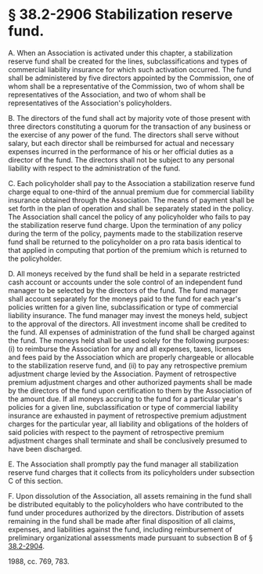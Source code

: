 # § 38.2-2906 Stabilization reserve fund.

<p>A. When an Association is activated under this chapter, a stabilization reserve fund shall be created for the lines, subclassifications and types of commercial liability insurance for which such activation occurred. The fund shall be administered by five directors appointed by the Commission, one of whom shall be a representative of the Commission, two of whom shall be representatives of the Association, and two of whom shall be representatives of the Association's policyholders.</p><p>B. The directors of the fund shall act by majority vote of those present with three directors constituting a quorum for the transaction of any business or the exercise of any power of the fund. The directors shall serve without salary, but each director shall be reimbursed for actual and necessary expenses incurred in the performance of his or her official duties as a director of the fund. The directors shall not be subject to any personal liability with respect to the administration of the fund.</p><p>C. Each policyholder shall pay to the Association a stabilization reserve fund charge equal to one-third of the annual premium due for commercial liability insurance obtained through the Association. The means of payment shall be set forth in the plan of operation and shall be separately stated in the policy. The Association shall cancel the policy of any policyholder who fails to pay the stabilization reserve fund charge. Upon the termination of any policy during the term of the policy, payments made to the stabilization reserve fund shall be returned to the policyholder on a pro rata basis identical to that applied in computing that portion of the premium which is returned to the policyholder.</p><p>D. All moneys received by the fund shall be held in a separate restricted cash account or accounts under the sole control of an independent fund manager to be selected by the directors of the fund. The fund manager shall account separately for the moneys paid to the fund for each year's policies written for a given line, subclassification or type of commercial liability insurance. The fund manager may invest the moneys held, subject to the approval of the directors. All investment income shall be credited to the fund. All expenses of administration of the fund shall be charged against the fund. The moneys held shall be used solely for the following purposes: (i) to reimburse the Association for any and all expenses, taxes, licenses and fees paid by the Association which are properly chargeable or allocable to the stabilization reserve fund, and (ii) to pay any retrospective premium adjustment charge levied by the Association. Payment of retrospective premium adjustment charges and other authorized payments shall be made by the directors of the fund upon certification to them by the Association of the amount due. If all moneys accruing to the fund for a particular year's policies for a given line, subclassification or type of commercial liability insurance are exhausted in payment of retrospective premium adjustment charges for the particular year, all liability and obligations of the holders of said policies with respect to the payment of retrospective premium adjustment charges shall terminate and shall be conclusively presumed to have been discharged.</p><p>E. The Association shall promptly pay the fund manager all stabilization reserve fund charges that it collects from its policyholders under subsection C of this section.</p><p>F. Upon dissolution of the Association, all assets remaining in the fund shall be distributed equitably to the policyholders who have contributed to the fund under procedures authorized by the directors. Distribution of assets remaining in the fund shall be made after final disposition of all claims, expenses, and liabilities against the fund, including reimbursement of preliminary organizational assessments made pursuant to subsection B of § <a href='http://law.lis.virginia.gov/vacode/38.2-2904/'>38.2-2904</a>.</p><p>1988, cc. 769, 783.</p>